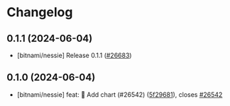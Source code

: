 # Changelog

## 0.1.1 (2024-06-04)

* [bitnami/nessie] Release 0.1.1 ([#26683](https://github.com/bitnami/charts/pull/26683))

## 0.1.0 (2024-06-04)

* [bitnami/nessie] feat: :tada: Add chart (#26542) ([5f29681](https://github.com/bitnami/charts/commit/5f29681961e9efd5266891cebeef6ef6a8e44d54)), closes [#26542](https://github.com/bitnami/charts/issues/26542)
